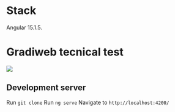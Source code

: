 # Stack 
Angular 15.1.5.


# Gradiweb tecnical test 
![](./assets/gradi.png)


## Development server
Run `git clone`
Run `ng serve`
Navigate to `http://localhost:4200/`



<!-- ## Production Server  -->




